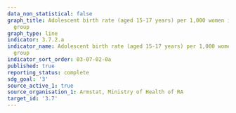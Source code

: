 ```yaml
---
data_non_statistical: false
graph_title: Adolescent birth rate (aged 15-17 years) per 1,000 women in that age
  group
graph_type: line
indicator: 3.7.2.a
indicator_name: Adolescent birth rate (aged 15-17 years) per 1,000 women in that age
  group
indicator_sort_order: 03-07-02-0a
published: true
reporting_status: complete
sdg_goal: '3'
source_active_1: true
source_organisation_1: Armstat, Ministry of Health of RA
target_id: '3.7'
---
```

